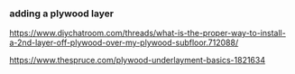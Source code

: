 ### adding a plywood layer

https://www.diychatroom.com/threads/what-is-the-proper-way-to-install-a-2nd-layer-off-plywood-over-my-plywood-subfloor.712088/

https://www.thespruce.com/plywood-underlayment-basics-1821634
